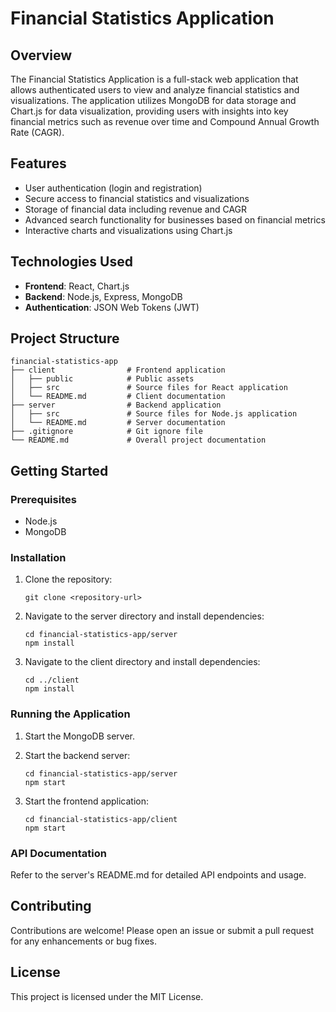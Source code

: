 # Financial Statistics Application

## Overview
The Financial Statistics Application is a full-stack web application that allows authenticated users to view and analyze financial statistics and visualizations. The application utilizes MongoDB for data storage and Chart.js for data visualization, providing users with insights into key financial metrics such as revenue over time and Compound Annual Growth Rate (CAGR).

## Features
- User authentication (login and registration)
- Secure access to financial statistics and visualizations
- Storage of financial data including revenue and CAGR
- Advanced search functionality for businesses based on financial metrics
- Interactive charts and visualizations using Chart.js

## Technologies Used
- **Frontend**: React, Chart.js
- **Backend**: Node.js, Express, MongoDB
- **Authentication**: JSON Web Tokens (JWT)

## Project Structure
```
financial-statistics-app
├── client                # Frontend application
│   ├── public            # Public assets
│   ├── src               # Source files for React application
│   └── README.md         # Client documentation
├── server                # Backend application
│   ├── src               # Source files for Node.js application
│   └── README.md         # Server documentation
├── .gitignore            # Git ignore file
└── README.md             # Overall project documentation
```

## Getting Started

### Prerequisites
- Node.js
- MongoDB

### Installation

1. Clone the repository:
   ```
   git clone <repository-url>
   ```

2. Navigate to the server directory and install dependencies:
   ```
   cd financial-statistics-app/server
   npm install
   ```

3. Navigate to the client directory and install dependencies:
   ```
   cd ../client
   npm install
   ```

### Running the Application

1. Start the MongoDB server.

2. Start the backend server:
   ```
   cd financial-statistics-app/server
   npm start
   ```

3. Start the frontend application:
   ```
   cd financial-statistics-app/client
   npm start
   ```

### API Documentation
Refer to the server's README.md for detailed API endpoints and usage.

## Contributing
Contributions are welcome! Please open an issue or submit a pull request for any enhancements or bug fixes.

## License
This project is licensed under the MIT License.